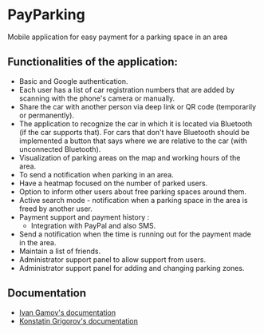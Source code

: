 # PayParking
 Mobile application for easy payment for a parking space in an area

## Functionalities of the application:

* Basic and Google authentication.
* Each user has a list of car registration numbers that are added by scanning with the phone's camera or manually.
* Share the car with another person via deep link or QR code (temporarily or permanently).
* The application to recognize the car in which it is located via Bluetooth (if the car supports that). For cars that don't have Bluetooth should be implemented a button that says where we are relative to the car (with unconnected Bluetooth).
* Visualization of parking areas on the map and working hours of the area.
* To send a notification when parking in an area.
* Have a heatmap focused on the number of parked users.
* Option to inform other users about free parking spaces around them.
* Active search mode - notification when a parking space in the area is freed by another user.
* Payment support and payment history :
  - Integration with PayPal and also SMS.
* Send a notification when the time is running out for the payment made in the area.
* Maintain a list of friends.
* Administrator support panel to allow support from users.
* Administrator support panel for adding and changing parking zones.

## Documentation
* [Ivan Gamov's documentation](https://docs.google.com/document/d/1SCc8-mNBqwbFYKvSNiKoMStlybJ4pkw8IpSouEYGWmc/edit?usp=sharing)
* [Konstatin Grigorov's documentation](https://docs.google.com/document/d/1GgyI6BgZa2N5h33rDPzTCpNlrEYuuGSbvtoUoATotkQ/edit?usp=sharing)
